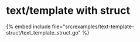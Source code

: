 # text/template with struct



{% embed include file="src/examples/text-template-struct/text_template_struct.go" %}


